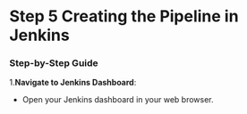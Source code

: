 # Step 5 Creating the Pipeline in Jenkins 

### Step-by-Step Guide

 1.**Navigate to Jenkins Dashboard**:
  
  - Open your Jenkins dashboard in your web browser.




